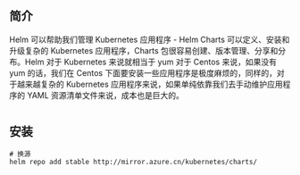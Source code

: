 #

## 简介

Helm 可以帮助我们管理 Kubernetes 应用程序 - Helm Charts 可以定义、安装和升级复杂的 Kubernetes 应用程序，Charts 包很容易创建、版本管理、分享和分布。Helm 对于 Kubernetes 来说就相当于 yum 对于 Centos 来说，如果没有 yum 的话，我们在 Centos 下面要安装一些应用程序是极度麻烦的，同样的，对于越来越复杂的 Kubernetes 应用程序来说，如果单纯依靠我们去手动维护应用程序的 YAML 资源清单文件来说，成本也是巨大的。

#

## 安装

```shell
# 换源
helm repo add stable http://mirror.azure.cn/kubernetes/charts/
```

#
